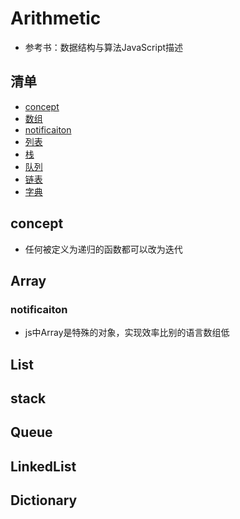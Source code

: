 # Arithmetic
* 参考书：数据结构与算法JavaScript描述

## 清单
* [concept](#concept)
* [数组](#Array)
* [notificaiton](#notificaiton)
* [列表](#List)
* [栈](#Stack)
* [队列](#Queue)
* [链表](#LinkedList)
* [字典](#Dictionary)

## concept
* 任何被定义为递归的函数都可以改为迭代

## Array
### notificaiton
* js中Array是特殊的对象，实现效率比别的语言数组低

## List

## stack

## Queue

## LinkedList

## Dictionary